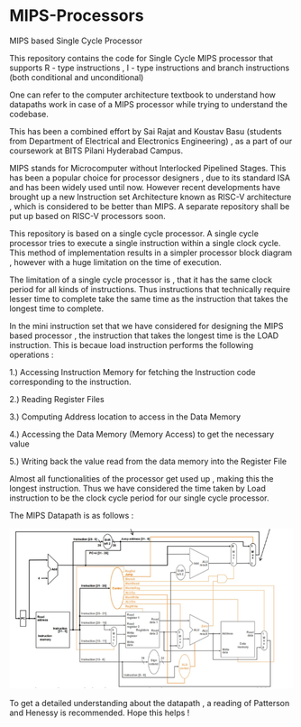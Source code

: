 # MIPS-Processors
MIPS based Single Cycle Processor

This repository contains the code for Single Cycle MIPS processor that supports R - type instructions , I - type instructions and branch instructions (both conditional and unconditional)

One can refer to the computer architecture textbook to understand how datapaths work in case of a MIPS processor while trying to understand the codebase.

This has been a combined effort by Sai Rajat and Koustav Basu (students from Department of Electrical and Electronics Engineering) , as a part of our coursework at BITS Pilani Hyderabad Campus.

MIPS stands for Microcomputer without Interlocked Pipelined Stages. This has been a popular choice for processor designers , due to its standard ISA and has been widely used until now. However recent developments have brought up a new Instruction set Architecture known as RISC-V architecture , which is considered to be better than MIPS. A separate repository shall be put up based on RISC-V processors soon.

This repository is based on a single cycle processor. A single cycle processor tries to execute a single instruction within a single clock cycle. This method of implementation results in a simpler processor block diagram , however with a huge limitation on the time of execution.

The limitation of a single cycle processor is , that it has the same clock period for all kinds of instructions. Thus instructions that technically require lesser time to complete take the same time as the instruction that takes the longest time to complete.

In the mini instruction set that we have considered for designing the MIPS based processor , the instruction that takes the longest time is the LOAD instruction.
This is becaue load instruction performs the following operations : 

1.) Accessing Instruction Memory for fetching the Instruction code corresponding to the instruction.

2.) Reading Register Files

3.) Computing Address location to access in the Data Memory

4.) Accessing the Data Memory (Memory Access) to get the necessary value

5.) Writing back the value read from the data memory into the Register File

Almost all functionalities of the processor get used up , making this the longest instruction. Thus we have considered the time taken by Load instruction to be the clock cycle period for our single cycle processor.


The MIPS Datapath is as follows :

![](https://github.com/SaiRajat2303/MIPS-Processors/blob/main/images/Processor%20Datapath.png)

To get a detailed understanding about the datapath , a reading of Patterson and Henessy is recommended. Hope this helps !
